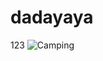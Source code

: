 # dadayaya
123
![Camping](https://cdn.pixabay.com/photo/2019/11/07/20/50/camping-4609879_960_720.jpg)
